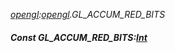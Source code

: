 _[opengl](../../modules/opengl/opengl-module.md):[opengl](../../modules/opengl/opengl-module.md).GL\_ACCUM\_RED\_BITS_
##### Const GL\_ACCUM\_RED\_BITS:[Int](../../modules/wonkey/wonkey-types-int.md)

